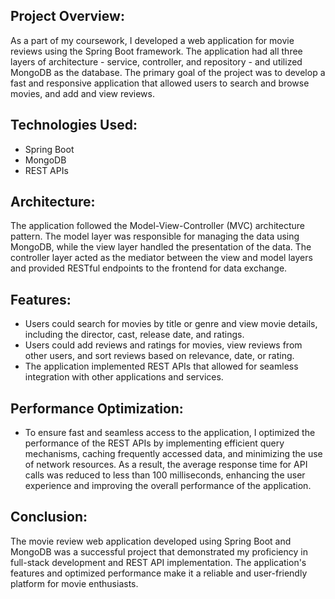 ## Project Overview:
As a part of my coursework, I developed a web application for movie reviews using the Spring Boot framework. The application had all three layers of architecture - service, controller, and repository - and utilized MongoDB as the database. The primary goal of the project was to develop a fast and responsive application that allowed users to search and browse movies, and add and view reviews.

## Technologies Used:

- Spring Boot
- MongoDB
- REST APIs

## Architecture:
The application followed the Model-View-Controller (MVC) architecture pattern. The model layer was responsible for managing the data using MongoDB, while the view layer handled the presentation of the data. The controller layer acted as the mediator between the view and model layers and provided RESTful endpoints to the frontend for data exchange.

## Features:

- Users could search for movies by title or genre and view movie details, including the director, cast, release date, and ratings.
- Users could add reviews and ratings for movies, view reviews from other users, and sort reviews based on relevance, date, or rating.
- The application implemented REST APIs that allowed for seamless integration with other applications and services.

## Performance Optimization:
- To ensure fast and seamless access to the application, I optimized the performance of the REST APIs by implementing efficient query mechanisms, caching frequently accessed data, and minimizing the use of network resources. As a result, the average response time for API calls was reduced to less than 100 milliseconds, enhancing the user experience and improving the overall performance of the application.

## Conclusion:
The movie review web application developed using Spring Boot and MongoDB was a successful project that demonstrated my proficiency in full-stack development and REST API implementation. The application's features and optimized performance make it a reliable and user-friendly platform for movie enthusiasts.
